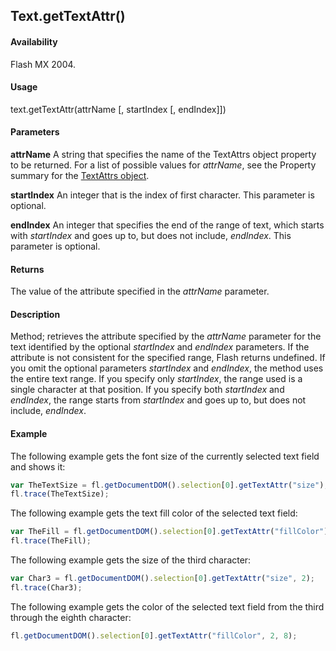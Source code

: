 ## Text.getTextAttr()

#### Availability

Flash MX 2004.

#### Usage

text.getTextAttr(attrName [, startIndex [, endIndex]])

#### Parameters

**attrName** A string that specifies the name of the TextAttrs object property to be returned. For a list of possible values for *attrName*, see the Property summary for the [TextAttrs object](../TextAttrs_object/textAttrs_summary.md).

**startIndex** An integer that is the index of first character. This parameter is optional.

**endIndex** An integer that specifies the end of the range of text, which starts with *startIndex* and goes up to, but does not include, *endIndex*. This parameter is optional.

#### Returns

The value of the attribute specified in the *attrName* parameter.

#### Description

Method; retrieves the attribute specified by the *attrName* parameter for the text identified by the optional *startIndex* and *endIndex* parameters. If the attribute is not consistent for the specified range, Flash returns undefined. If you omit the optional parameters *startIndex* and *endIndex*, the method uses the entire text range. If you specify only *startIndex*, the range used is a single character at that position. If you specify both *startIndex* and *endIndex*, the range starts from *startIndex* and goes up to, but does not include, *endIndex*.

#### Example

The following example gets the font size of the currently selected text field and shows it:
```javascript
var TheTextSize = fl.getDocumentDOM().selection[0].getTextAttr("size");
fl.trace(TheTextSize);

```
The following example gets the text fill color of the selected text field:
```javascript
var TheFill = fl.getDocumentDOM().selection[0].getTextAttr("fillColor");
fl.trace(TheFill);

```
The following example gets the size of the third character:
```javascript
var Char3 = fl.getDocumentDOM().selection[0].getTextAttr("size", 2);
fl.trace(Char3);

```
The following example gets the color of the selected text field from the third through the eighth character:
```javascript
fl.getDocumentDOM().selection[0].getTextAttr("fillColor", 2, 8);

```